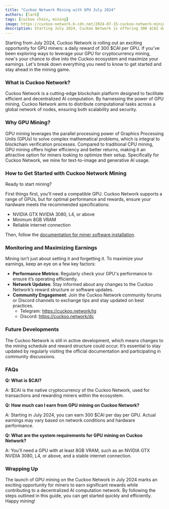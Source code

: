```yaml
---
title: "Cuckoo Network Mining with GPU July 2024"
authors: [lark]
tags: [cuckoo chain, mining]
image: https://cuckoo-network.b-cdn.net/2024-07-15-cuckoo-network-mining-gpu-july-2024.webp
description: Starting July 2024, Cuckoo Network is offering 300 $CAI daily rewards per GPU for miners. Dive into our guide to learn how to set up your miner node and begin earning.
---
```


Starting from July 2024, Cuckoo Network is rolling out an exciting opportunity for GPU miners: a daily reward of 300 $CAI per GPU. If you've been exploring ways to leverage your GPU for cryptocurrency mining, now's your chance to dive into the Cuckoo ecosystem and maximize your earnings. Let's break down everything you need to know to get started and stay ahead in the mining game.

### What is Cuckoo Network?

Cuckoo Network is a cutting-edge blockchain platform designed to facilitate efficient and decentralized AI computation. By harnessing the power of GPU mining, Cuckoo Network aims to distribute computational tasks across a global network of nodes, ensuring both scalability and security.

### Why GPU Mining?

GPU mining leverages the parallel processing power of Graphics Processing Units (GPUs) to solve complex mathematical problems, which is integral to blockchain verification processes. Compared to traditional CPU mining, GPU mining offers higher efficiency and better returns, making it an attractive option for miners looking to optimize their setup. Specifically for Cuckoo Network, we mine for text-to-image and generative AI usage.

### How to Get Started with Cuckoo Network Mining

Ready to start mining?

First things first, you'll need a compatible GPU. Cuckoo Network supports a range of GPUs, but for optimal performance and rewards, ensure your hardware meets the recommended specifications:

- NVIDIA GTX NVIDIA 3080, L4,  or above
- Minimum 8GB VRAM
- Reliable internet connection

Then, follow the [documentation for miner software installation](/docs/Cuckoo%20AI/ai-node).

### Monitoring and Maximizing Earnings

Mining isn’t just about setting it and forgetting it. To maximize your earnings, keep an eye on a few key factors:

- **Performance Metrics**: Regularly check your GPU's performance to ensure it’s operating efficiently.
- **Network Updates**: Stay informed about any changes to the Cuckoo Network’s reward structure or software updates.
- **Community Engagement**: Join the Cuckoo Network community forums or Discord channels to exchange tips and stay updated on best practices.
  - Telegram: https://cuckoo.network/tg
  - Discord: https://cuckoo.network/dc

### Future Developments

The Cuckoo Network is still in active development, which means changes to the mining schedule and reward structure could occur. It’s essential to stay updated by regularly visiting the official documentation and participating in community discussions.

### FAQs

**Q: What is $CAI?**

A: $CAI is the native cryptocurrency of the Cuckoo Network, used for transactions and rewarding miners within the ecosystem.

**Q: How much can I earn from GPU mining on Cuckoo Network?**

A: Starting in July 2024, you can earn 300 $CAI per day per GPU. Actual earnings may vary based on network conditions and hardware performance.

**Q: What are the system requirements for GPU mining on Cuckoo Network?**

A: You’ll need a GPU with at least 8GB VRAM, such as an NVIDIA GTX NVIDIA 3080, L4,  or above, and a stable internet connection.

### Wrapping Up

The launch of GPU mining on the Cuckoo Network in July 2024 marks an exciting opportunity for miners to earn significant rewards while contributing to a decentralized AI computation network. By following the steps outlined in this guide, you can get started quickly and efficiently. Happy mining!
